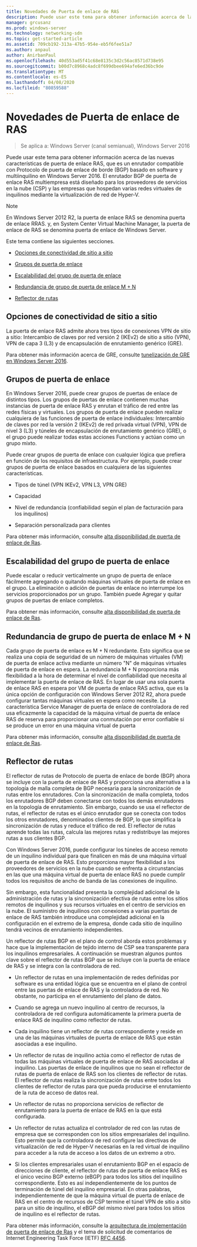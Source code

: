 ```yaml
---
title: Novedades de Puerta de enlace de RAS
description: Puede usar este tema para obtener información acerca de las nuevas características de puerta de enlace RAS, que es un enrutador compatible con Protocolo de puerta de enlace de borde (BGP) basado en software y multiinquilino en Windows Server 2016.
manager: grcusanz
ms.prod: windows-server
ms.technology: networking-sdn
ms.topic: get-started-article
ms.assetid: 709cb192-313a-47b5-954e-eb5f6fee51a7
ms.author: anpaul
author: AnirbanPaul
ms.openlocfilehash: 40d553ad5f41c68e8135c3d2c56ac8571d738e95
ms.sourcegitcommit: b00d7c8968c4adc8f699dbee694afe6ed36bc9de
ms.translationtype: MT
ms.contentlocale: es-ES
ms.lasthandoff: 04/08/2020
ms.locfileid: "80859588"
---
```

# <a name="whats-new-in-ras-gateway"></a>Novedades de Puerta de enlace de RAS

>Se aplica a: Windows Server (canal semianual), Windows Server 2016

Puede usar este tema para obtener información acerca de las nuevas características de puerta de enlace RAS, que es un enrutador compatible con Protocolo de puerta de enlace de borde (BGP) basado en software y multiinquilino en Windows Server 2016. El enrutador BGP de puerta de enlace RAS multiempresa está diseñado para los proveedores de servicios en la nube (CSP) y las empresas que hospedan varias redes virtuales de inquilinos mediante la virtualización de red de Hyper-V.  
  
> [!NOTE]  
> En Windows Server 2012 R2, la puerta de enlace RAS se denomina puerta de enlace RRAS. y, en System Center Virtual Machine Manager, la puerta de enlace de RAS se denomina puerta de enlace de Windows Server.  
  
Este tema contiene las siguientes secciones.  
  
-   [Opciones de conectividad de sitio a sitio](#bkmk_s2s)  
  
-   [Grupos de puerta de enlace](#bkmk_pools)  
  
-   [Escalabilidad del grupo de puerta de enlace](#bkmk_gps)  
  
-   [Redundancia de grupo de puerta de enlace M + N](#bkmk_m)  
  
-   [Reflector de rutas](#bkmk_rr)  
  
## <a name="site-to-site-connectivity-options"></a><a name="bkmk_s2s"></a>Opciones de conectividad de sitio a sitio  
La puerta de enlace RAS admite ahora tres tipos de conexiones VPN de sitio a sitio: Intercambio de claves por red versión 2 (IKEv2) de sitio a sitio (VPN), VPN de capa 3 (L3) y de encapsulación de enrutamiento genérico (GRE).  
  
Para obtener más información acerca de GRE, consulte [tunelización de GRE en Windows Server 2016](../../../../remote/remote-access/ras-gateway/gre-tunneling-windows-server.md).  
  
## <a name="gateway-pools"></a><a name="bkmk_pools"></a>Grupos de puerta de enlace  
En Windows Server 2016, puede crear grupos de puertas de enlace de distintos tipos. Los grupos de puertas de enlace contienen muchas instancias de puerta de enlace RAS y enrutan el tráfico de red entre las redes físicas y virtuales. Los grupos de puerta de enlace pueden realizar cualquiera de las funciones de puerta de enlace individuales: Intercambio de claves por red la versión 2 (IKEv2) de red privada virtual (VPN), VPN de nivel 3 (L3) y túneles de encapsulación de enrutamiento genérico (GRE), o el grupo puede realizar todas estas acciones Functions y actúan como un grupo mixto.  
  
Puede crear grupos de puerta de enlace con cualquier lógica que prefiera en función de los requisitos de infraestructura. Por ejemplo, puede crear grupos de puerta de enlace basados en cualquiera de las siguientes características.  
  
-   Tipos de túnel (VPN IKEv2, VPN L3, VPN GRE)  
  
-   Capacidad  
  
-   Nivel de redundancia (confiabilidad según el plan de facturación para los inquilinos)  
  
-   Separación personalizada para clientes  
  
Para obtener más información, consulte [alta disponibilidad de puerta de enlace de Ras](RAS-Gateway-High-Availability.md).  
  
## <a name="gateway-pool-scalability"></a><a name="bkmk_gps"></a>Escalabilidad del grupo de puerta de enlace  
Puede escalar o reducir verticalmente un grupo de puerta de enlace fácilmente agregando o quitando máquinas virtuales de puerta de enlace en el grupo. La eliminación o adición de puertas de enlace no interrumpe los servicios proporcionados por un grupo. También puede Agregar y quitar grupos de puertas de enlace completos.  
  
Para obtener más información, consulte [alta disponibilidad de puerta de enlace de Ras](RAS-Gateway-High-Availability.md).  
  
## <a name="mn-gateway-pool-redundancy"></a><a name="bkmk_m"></a>Redundancia de grupo de puerta de enlace M + N  
Cada grupo de puerta de enlace es M + N redundante. Esto significa que se realiza una copia de seguridad de un número de máquinas virtuales (VM) de puerta de enlace activa mediante un número "N" de máquinas virtuales de puerta de enlace en espera. La redundancia M + N proporciona más flexibilidad a la hora de determinar el nivel de confiabilidad que necesita al implementar la puerta de enlace de RAS. En lugar de usar una sola puerta de enlace RAS en espera por VM de puerta de enlace RAS activa, que es la única opción de configuración con Windows Server 2012 R2, ahora puede configurar tantas máquinas virtuales en espera como necesite. La característica Service Manager de puerta de enlace de controladora de red usa eficazmente la capacidad de la máquina virtual de puerta de enlace RAS de reserva para proporcionar una conmutación por error confiable si se produce un error en una máquina virtual de puerta  
  
Para obtener más información, consulte [alta disponibilidad de puerta de enlace de Ras](RAS-Gateway-High-Availability.md).  
  
## <a name="route-reflector"></a><a name="bkmk_rr"></a>Reflector de rutas  
El reflector de rutas de Protocolo de puerta de enlace de borde (BGP) ahora se incluye con la puerta de enlace de RAS y proporciona una alternativa a la topología de malla completa de BGP necesaria para la sincronización de rutas entre los enrutadores. Con la sincronización de malla completa, todos los enrutadores BGP deben conectarse con todos los demás enrutadores en la topología de enrutamiento. Sin embargo, cuando se usa el reflector de rutas, el reflector de rutas es el único enrutador que se conecta con todos los otros enrutadores, denominados clientes de BGP, lo que simplifica la sincronización de rutas y reduce el tráfico de red. El reflector de rutas aprende todas las rutas, calcula las mejores rutas y redistribuye las mejores rutas a sus clientes BGP.  
  
Con Windows Server 2016, puede configurar los túneles de acceso remoto de un inquilino individual para que finalicen en más de una máquina virtual de puerta de enlace de RAS. Esto proporciona mayor flexibilidad a los proveedores de servicios en la nube cuando se enfrenta a circunstancias en las que una máquina virtual de puerta de enlace RAS no puede cumplir todos los requisitos de ancho de banda de las conexiones de inquilino.  
  
Sin embargo, esta funcionalidad presenta la complejidad adicional de la administración de rutas y la sincronización efectiva de rutas entre los sitios remotos de inquilinos y sus recursos virtuales en el centro de servicios en la nube. El suministro de inquilinos con conexiones a varias puertas de enlace de RAS también introduce una complejidad adicional en la configuración en el extremo de la empresa, donde cada sitio de inquilino tendrá vecinos de enrutamiento independientes.  
  
Un reflector de rutas BGP en el plano de control aborda estos problemas y hace que la implementación de tejido interno de CSP sea transparente para los inquilinos empresariales. A continuación se muestran algunos puntos clave sobre el reflector de rutas BGP que se incluye con la puerta de enlace de RAS y se integra con la controladora de red.  
  
-   Un reflector de rutas en una implementación de redes definidas por software es una entidad lógica que se encuentra en el plano de control entre las puertas de enlace de RAS y la controladora de red. No obstante, no participa en el enrutamiento del plano de datos.  
  
-   Cuando se agrega un nuevo inquilino al centro de recursos, la controladora de red configura automáticamente la primera puerta de enlace RAS de inquilino como reflector de rutas.  
  
-   Cada inquilino tiene un reflector de rutas correspondiente y reside en una de las máquinas virtuales de puerta de enlace de RAS que están asociadas a ese inquilino.  
  
-   Un reflector de rutas de inquilino actúa como el reflector de rutas de todas las máquinas virtuales de puerta de enlace de RAS asociadas al inquilino. Las puertas de enlace de inquilinos que no sean el reflector de rutas de puerta de enlace de RAS son los clientes de reflector de rutas. El reflector de rutas realiza la sincronización de rutas entre todos los clientes de reflector de rutas para que pueda producirse el enrutamiento de la ruta de acceso de datos real.  
  
-   Un reflector de rutas no proporciona servicios de reflector de enrutamiento para la puerta de enlace de RAS en la que está configurada.  
  
-   Un reflector de rutas actualiza el controlador de red con las rutas de empresa que se corresponden con los sitios empresariales del inquilino. Esto permite que la controladora de red configure las directivas de virtualización de red de Hyper-V necesarias en la red virtual de inquilino para acceder a la ruta de acceso a los datos de un extremo a otro.  
  
-   Si los clientes empresariales usan el enrutamiento BGP en el espacio de direcciones de cliente, el reflector de rutas de puerta de enlace RAS es el único vecino BGP externo (eBGP) para todos los sitios del inquilino correspondiente. Esto es así independientemente de los puntos de terminación de túnel del inquilino empresarial. En otras palabras, independientemente de que la máquina virtual de puerta de enlace de RAS en el centro de recursos de CSP termine el túnel VPN de sitio a sitio para un sitio de inquilino, el eBGP del mismo nivel para todos los sitios de inquilino es el reflector de rutas.  
  
Para obtener más información, consulte la [arquitectura de implementación de puerta de enlace de Ras](RAS-Gateway-Deployment-Architecture.md) y el tema de solicitud de comentarios de Internet Engineering Task Force (IETF) [RFC 4456](https://tools.ietf.org/html/rfc4456).  
  

